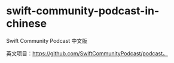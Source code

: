 # swift-community-podcast-in-chinese
Swift Community Podcast 中文版

英文项目：https://github.com/SwiftCommunityPodcast/podcast。
